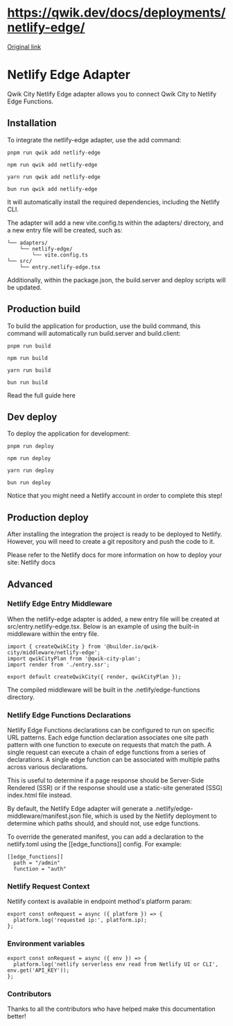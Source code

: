 # https://qwik.dev/docs/deployments/netlify-edge/

[Original link](https://qwik.dev/docs/deployments/netlify-edge/)

# Netlify Edge Adapter

Qwik City Netlify Edge adapter allows you to connect Qwik City to Netlify Edge Functions.

## Installation

To integrate the netlify-edge adapter, use the add command:

```
pnpm run qwik add netlify-edge
```

```
npm run qwik add netlify-edge
```

```
yarn run qwik add netlify-edge
```

```
bun run qwik add netlify-edge
```

It will automatically install the required dependencies, including the Netlify CLI.

The adapter will add a new vite.config.ts within the adapters/ directory, and a new entry file will be created, such as:

```
└── adapters/
    └── netlify-edge/
        └── vite.config.ts
└── src/
    └── entry.netlify-edge.tsx
```

Additionally, within the package.json, the build.server and deploy scripts will be updated.

## Production build

To build the application for production, use the build command, this command will automatically run build.server and build.client:

```
pnpm run build
```

```
npm run build
```

```
yarn run build
```

```
bun run build
```

Read the full guide here

## Dev deploy

To deploy the application for development:

```
pnpm run deploy
```

```
npm run deploy
```

```
yarn run deploy
```

```
bun run deploy
```

Notice that you might need a Netlify account in order to complete this step!

## Production deploy

After installing the integration the project is ready to be deployed to Netlify. However, you will need to create a git repository and push the code to it.

Please refer to the Netlify docs for more information on how to deploy your site: Netlify docs

## Advanced

### Netlify Edge Entry Middleware

When the netlify-edge adapter is added, a new entry file will be created at src/entry.netlify-edge.tsx. Below is an example of using the built-in middleware within the entry file.

```
import { createQwikCity } from '@builder.io/qwik-city/middleware/netlify-edge';
import qwikCityPlan from '@qwik-city-plan';
import render from './entry.ssr';
 
export default createQwikCity({ render, qwikCityPlan });
```

The compiled middleware will be built in the .netlify/edge-functions directory.

### Netlify Edge Functions Declarations

Netlify Edge Functions declarations can be configured to run on specific URL patterns. Each edge function declaration associates one site path pattern with one function to execute on requests that match the path. A single request can execute a chain of edge functions from a series of declarations. A single edge function can be associated with multiple paths across various declarations.

This is useful to determine if a page response should be Server-Side Rendered (SSR) or if the response should use a static-site generated (SSG) index.html file instead.

By default, the Netlify Edge adapter will generate a .netlify/edge-middleware/manifest.json file, which is used by the Netlify deployment to determine which paths should, and should not, use edge functions.

To override the generated manifest, you can add a declaration to the netlify.toml using the [[edge_functions]] config. For example:

```
[[edge_functions]]
  path = "/admin"
  function = "auth"
```

### Netlify Request Context

Netlify context is available in endpoint method's platform param:

```
export const onRequest = async ({ platform }) => {
  platform.log('requested ip:', platform.ip);
};
```

### Environment variables

```
export const onRequest = async ({ env }) => {
  platform.log('netlify serverless env read from Netlify UI or CLI', env.get('API_KEY'));
};
```

### Contributors

Thanks to all the contributors who have helped make this documentation better!
